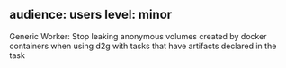 audience: users
level: minor
---
Generic Worker: Stop leaking anonymous volumes created by docker containers when using d2g with tasks that have artifacts declared in the task
